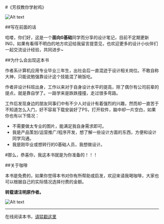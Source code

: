 #《芳叔教你学射鸡》



![Alt text](http://7xnqgk.com1.z0.glb.clouddn.com/09.gif)


##写在前面的话

哈喽，你们好，这是一个**面向0基础**同学而分享的设计笔记，目前不定期更新ING，如果有看得不明白的地方欢迎给我留言提意见，也欢迎更多的设计小伙伴们一起交流设计经验，共同进步~

##为什么会出现这本书

作者系计算机应用专业毕业三年生，出社会后一直混迹于设计相关岗位。不敢自称大神，只能说勉强靠设计这个技能混了碗饭吃。

作者非设计科班出身，工作以来对于自身设计水平的提高，除了偶尔有公司前辈的提点，就是靠自学了。一路学来是跌跌撞撞，走过很多弯路。

工作后发现身边的朋友同事们中有不少人对设计有着强烈的兴趣，然而却一直苦于不知道怎么入门，好不容易下载安装好了PS，打开软件，脑中却一片空白，如果你也有以下情况：

* 不需要做太专业的图片，能满足我自身需求即可。
* 我是产品策划/运营推广/程序开发，想了解一些设计方面的东西，方便和设计同学沟通。
* 我是刚毕业或想转行的0基础人员，我想做设计。

#那么，恭喜你，我这本书就是为你准备的！！！

##关于咖啡

本书是免费的，如果你觉得本书对你有所帮助或启发，欢迎来请我喝咖啡，大家也可以根据自己的实际情况选择付费的金额。

**转载请注明原作者。**

![Alt text](http://7xnqgk.com1.z0.glb.clouddn.com/收款卡.jpg)

---

在线阅读本书，[请猛戳这里](http://ahdou.github.io/fangdesignnotes/)

